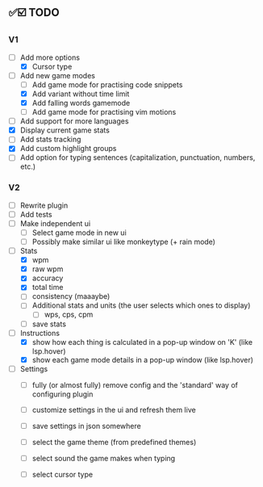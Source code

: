 ## ✅☑️ TODO

### V1

-   [ ] Add more options
    -   [x] Cursor type
-   [ ] Add new game modes
    -   [ ] Add game mode for practising code snippets
    -   [x] Add variant without time limit
    -   [x] Add falling words gamemode
    -   [ ] Add game mode for practising vim motions
-   [ ] Add support for more languages
-   [x] Display current game stats
-   [ ] Add stats tracking
-   [x] Add custom highlight groups
-   [ ] Add option for typing sentences (capitalization, punctuation, numbers, etc.)

### V2

-   [ ] Rewrite plugin
-   [ ] Add tests
-   [ ] Make independent ui
    -   [ ] Select game mode in new ui
    -   [ ] Possibly make similar ui like monkeytype (+ rain mode)
-   [ ] Stats
    -   [x] wpm
    -   [x] raw wpm
    -   [x] accuracy
    -   [x] total time
    -   [ ] consistency (maaaybe)
    -   [ ] Additional stats and units (the user selects which ones to display)
        -   [ ] wps, cps, cpm
    -   [ ] save stats
-   [ ] Instructions
    -   [x] show how each thing is calculated in a pop-up window on 'K' (like lsp.hover)
    -   [x] show each game mode details in a pop-up window (like lsp.hover)
-   [ ] Settings
    -   [ ] fully (or almost fully) remove config and the 'standard' way of configuring plugin
    -   [ ] customize settings in the ui and refresh them live
    -   [ ] save settings in json somewhere

    -   [ ] select the game theme (from predefined themes)
    -   [ ] select sound the game makes when typing
    -   [ ] select cursor type
